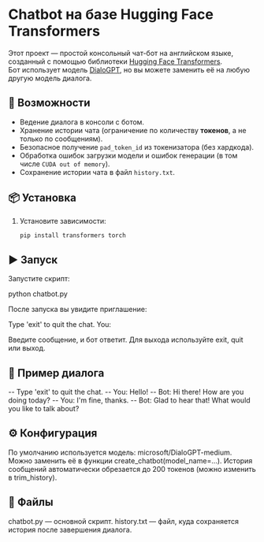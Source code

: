 # Chatbot на базе Hugging Face Transformers

Этот проект — простой консольный чат-бот на английском языке, созданный с помощью библиотеки [Hugging Face Transformers](https://huggingface.co/docs/transformers/index).  
Бот использует модель [DialoGPT](https://huggingface.co/microsoft/DialoGPT-medium), но вы можете заменить её на любую другую модель диалога.

## 🚀 Возможности
- Ведение диалога в консоли с ботом.
- Хранение истории чата (ограничение по количеству **токенов**, а не только по сообщениям).
- Безопасное получение `pad_token_id` из токенизатора (без хардкода).
- Обработка ошибок загрузки модели и ошибок генерации (в том числе `CUDA out of memory`).
- Сохранение истории чата в файл `history.txt`.

## 📦 Установка

1. Установите зависимости:
   ```bash
   pip install transformers torch


## ▶️ Запуск

Запустите скрипт:

python chatbot.py


После запуска вы увидите приглашение:

Type 'exit' to quit the chat.
You:


Введите сообщение, и бот ответит.
Для выхода используйте exit, quit или выход.

## 📝 Пример диалога
-- Type 'exit' to quit the chat.
-- You: Hello!
-- Bot: Hi there! How are you doing today?
-- You: I'm fine, thanks.
-- Bot: Glad to hear that! What would you like to talk about?



## ⚙️ Конфигурация

По умолчанию используется модель: microsoft/DialoGPT-medium.
Можно заменить её в функции create_chatbot(model_name=...).
История сообщений автоматически обрезается до 200 токенов (можно изменить в trim_history).

## 📂 Файлы

chatbot.py — основной скрипт.
history.txt — файл, куда сохраняется история после завершения диалога.
